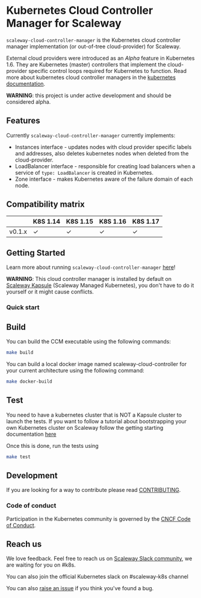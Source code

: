 # Kubernetes Cloud Controller Manager for Scaleway

`scaleway-cloud-controller-manager` is the Kubernetes cloud controller manager implementation
(or out-of-tree cloud-provider) for Scaleway.

External cloud providers were introduced as an _Alpha_ feature in Kubernetes 1.6.
They are Kubernetes (master) controllers that implement the
cloud-provider specific control loops required for Kubernetes to function.
Read more about kubernetes cloud controller managers in the
[kubernetes documentation](https://kubernetes.io/docs/tasks/administer-cluster/running-cloud-controller/).

**WARNING**: this project is under active development and should be considered alpha.

## Features

Currently `scaleway-cloud-controller-manager` currently implements:

 - Instances interface - updates nodes with cloud provider specific labels and
   addresses, also deletes kubernetes nodes when deleted from the
   cloud-provider.
 - LoadBalancer interface - responsible for creating load balancers when a service
   of `type: LoadBalancer` is created in Kubernetes.
 - Zone interface - makes Kubernetes aware of the failure domain of each node.

## Compatibility matrix

|         | K8S 1.14 | K8S 1.15 | K8S 1.16 | K8S 1.17 |
|---------|----------|----------|----------|----------|
|  v0.1.x | ✓        | ✓        | ✓        | ✓        |

## Getting Started

Learn more about running `scaleway-cloud-controller-manager` [here](docs/getting-started.md)!

**WARNING**: This cloud controller manager is installed by default on [Scaleway Kapsule](https://www.scaleway.com/en/kubernetes-kapsule) (Scaleway Managed Kubernetes), you don't have to do it yourself or it might cause conflicts.

### Quick start

## Build

You can build the CCM executable using the following commands:

```bash
make build
```

You can build a local docker image named scaleway-cloud-controller for your current architecture using the following command:

```bash
make docker-build
```

## Test

You need to have a kubernetes cluster that is NOT a Kapsule cluster to launch the tests.
If you want to follow a tutorial about bootstrapping your own Kubernetes cluster on Scaleway follow the getting starting documentation [here](docs/getting-started.md)

Once this is done, run the tests using

```bash
make test
```

## Development

If you are looking for a way to contribute please read [CONTRIBUTING](CONTRIBUTING.md).

### Code of conduct

Participation in the Kubernetes community is governed by the [CNCF Code of Conduct](https://github.com/cncf/foundation/blob/master/code-of-conduct.md).

## Reach us

We love feedback. Feel free to reach us on [Scaleway Slack community](https://slack.scaleway.com), we are waiting for you on #k8s.

You can also join the official Kubernetes slack on #scaleway-k8s channel

You can also [raise an issue](https://github.com/scaleway/scaleway-cloud-controller-manager/issues/new) if you think you've found a bug.
